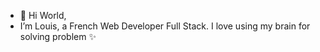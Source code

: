 - 👋 Hi World,
- I’m Louis, a French Web Developer Full Stack. I love using my brain for solving problem ✨
